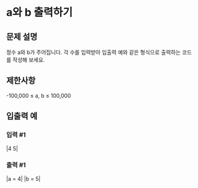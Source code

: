 # a와 b 출력하기


## 문제 설명
정수 a와 b가 주어집니다. 각 수를 입력받아 입출력 예와 같은 형식으로 출력하는 코드를 작성해 보세요.

## 제한사항
-100,000 ≤ a, b ≤ 100,000

## 입출력 예

### 입력 #1
|4 5|

### 출력 #1
|a = 4|
|b = 5|
